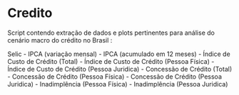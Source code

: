 # Credito
Script contendo extração de dados e plots pertinentes para análise do cenário macro do crédito no Brasil : 

Selic -
IPCA (variação mensal) -
IPCA (acumulado em 12 meses) -
Índice de Custo de Crédito (Total) -
Índice de Custo de Crédito (Pessoa Física) -
Índice de Custo de Crédito (Pessoa Juridica) -
Concessão de Crédito (Total) - 
Concessão de Crédito (Pessoa Física) -
Concessão de Crédito (Pessoa Juridica) -
Inadimplência (Pessoa Física) -
Inadimplência (Pessoa Juridica) 
